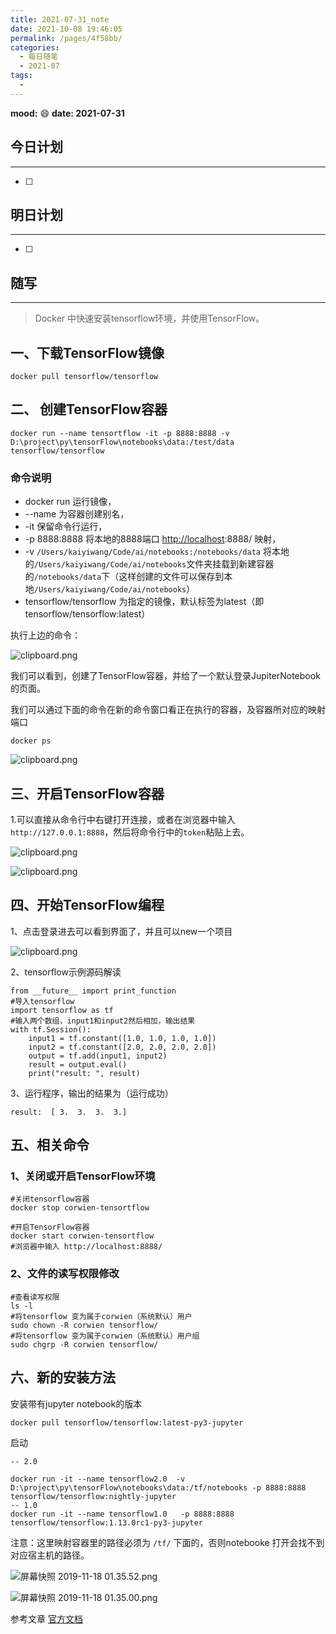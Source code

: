```yaml
---
title: 2021-07-31_note
date: 2021-10-08 19:46:05
permalink: /pages/4f58bb/
categories:
  - 每日随笔
  - 2021-07
tags:
  - 
---
```

**mood:** :smile:  																		**date: 2021-07-31**  
## 今日计划  
------
- [ ]  
## 明日计划  
------
- [ ]  
## 随写 
------

> Docker 中快速安装tensorflow环境，并使用TensorFlow。

## 一、下载TensorFlow镜像

```
docker pull tensorflow/tensorflow
```

## 二、 创建TensorFlow容器

```
docker run --name tensortflow -it -p 8888:8888 -v D:\project\py\tensorFlow\notebooks\data:/test/data  tensorflow/tensorflow
```

### 命令说明

- docker run 运行镜像，
- --name 为容器创建别名，
- -it 保留命令行运行，
- -p 8888:8888 将本地的8888端口 [http://localhost](https://link.segmentfault.com/?url=http%3A%2F%2Flocalhost):8888/ 映射，
- -v `/Users/kaiyiwang/Code/ai/notebooks:/notebooks/data` 将本地的`/Users/kaiyiwang/Code/ai/notebooks`文件夹挂载到新建容器的`/notebooks/data`下（这样创建的文件可以保存到本地`/Users/kaiyiwang/Code/ai/notebooks`）
- tensorflow/tensorflow 为指定的镜像，默认标签为latest（即tensorflow/tensorflow:latest）

执行上边的命令：

![clipboard.png](https://segmentfault.com/img/bVbiJQd)

我们可以看到，创建了TensorFlow容器，并给了一个默认登录JupiterNotebook的页面。

我们可以通过下面的命令在新的命令窗口看正在执行的容器，及容器所对应的映射端口

```
docker ps
```

![clipboard.png](https://segmentfault.com/img/bVbiJQs)

## 三、开启TensorFlow容器

1.可以直接从命令行中右键打开连接，或者在浏览器中输入`http://127.0.0.1:8888`，然后将命令行中的`token`粘贴上去。

![clipboard.png](https://segmentfault.com/img/bVbiJQw)

![clipboard.png](https://segmentfault.com/img/bVbiJQA)

## 四、开始TensorFlow编程

1、点击登录进去可以看到界面了，并且可以new一个项目

![clipboard.png](https://segmentfault.com/img/bVbiJQI)

2、tensorflow示例源码解读

```
from __future__ import print_function
#导入tensorflow
import tensorflow as tf
#输入两个数组，input1和input2然后相加，输出结果
with tf.Session():
    input1 = tf.constant([1.0, 1.0, 1.0, 1.0])
    input2 = tf.constant([2.0, 2.0, 2.0, 2.0])
    output = tf.add(input1, input2)
    result = output.eval()
    print("result: ", result)
```

3、运行程序，输出的结果为（运行成功）

```
result:  [ 3.  3.  3.  3.]
```

## 五、相关命令

### 1、关闭或开启TensorFlow环境

```
#关闭tensorflow容器
docker stop corwien-tensortflow

#开启TensorFlow容器
docker start corwien-tensortflow
#浏览器中输入 http://localhost:8888/
```

### 2、文件的读写权限修改

```
#查看读写权限
ls -l
#将tensorflow 变为属于corwien（系统默认）用户
sudo chown -R corwien tensorflow/
#将tensorflow 变为属于corwien（系统默认）用户组
sudo chgrp -R corwien tensorflow/
```

## 六、新的安装方法

安装带有jupyter notebook的版本

```
docker pull tensorflow/tensorflow:latest-py3-jupyter
```

启动

```
-- 2.0

docker run -it --name tensorflow2.0  -v D:\project\py\tensorFlow\notebooks\data:/tf/notebooks -p 8888:8888 tensorflow/tensorflow:nightly-jupyter
-- 1.0
docker run -it --name tensorflow1.0   -p 8888:8888 tensorflow/tensorflow:1.13.0rc1-py3-jupyter

```

注意：这里映射容器里的路径必须为 `/tf/` 下面的，否则notebooke 打开会找不到对应宿主机的路径。

![屏幕快照 2019-11-18 01.35.52.png](https://segmentfault.com/img/bVbAqUM)

![屏幕快照 2019-11-18 01.35.00.png](https://segmentfault.com/img/bVbAqUH)

参考文章 [官方文档](https://tensorflow.google.cn/install/docker)
